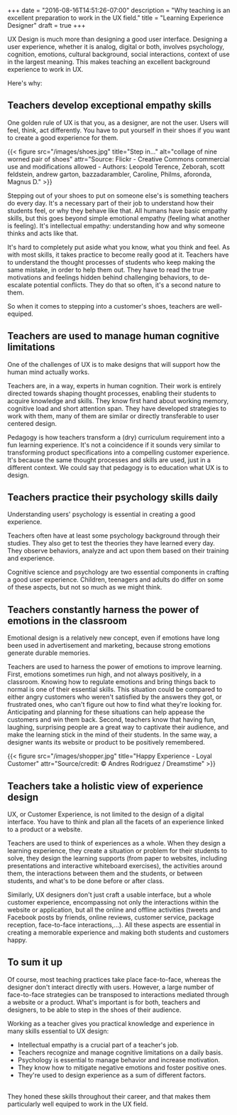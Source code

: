 +++
date = "2016-08-16T14:51:26-07:00"
description = "Why teaching is an excellent preparation to work in the UX field."
title = "Learning Experience Designer"
draft = true
+++

UX Design is much more than designing a good user interface. Designing a user experience, whether it is analog, digital or both, involves psychology, cognition, emotions, cultural background, social interactions, context of use in the largest meaning. This makes teaching an excellent background experience to work in UX.

Here's why:

## Teachers develop exceptional empathy skills

One golden rule of UX is that you, as a designer, are not the user. Users will feel, think, act differently. You have to put yourself in their shoes if you want to create a good experience for them.

{{< figure src="/images/shoes.jpg" title="Step in..." alt="collage of nine worned pair of shoes" attr="Source: Flickr - Creative Commons commercial use and modifications allowed - Authors: Leopold Terence, Zeborah, scott feldstein, andrew garton, bazzadarambler, Caroline, Philms, aforonda, Magnus D." >}}

Stepping out of your shoes to put on someone else's is something teachers do every day. It's a necessary part of their job to understand how their students feel, or why they behave like that. All humans have basic empathy skills, but this goes beyond simple emotional empathy (feeling what another is feeling). It's intellectual empathy: understanding how and why someone thinks and acts like that.

It's hard to completely put aside what you know, what you think and feel. As with most skills, it takes practice to become really good at it. Teachers have to understand the thought processes of students who keep making the same mistake, in order to help them out. They have to read the true motivations and feelings hidden behind challenging behaviors, to de-escalate potential conflicts. They do that so often, it's a second nature to them.

So when it comes to stepping into a customer's shoes, teachers are well-equiped. 

## Teachers are used to manage human cognitive limitations

One of the challenges of UX is to make designs that will support how the human mind actually works.

Teachers are, in a way, experts in human cognition. Their work is entirely directed towards shaping thought processes, enabling their students to acquire knowledge and skills. They know first hand about working memory, cognitive load and short attention span. They have developed strategies to work with them, many of them are similar or directly transferable to user centered design. 

Pedagogy is how teachers transform a (dry) curriculum requirement into a fun learning experience. It's not a coincidence if it sounds very similar to transforming product specifications into a compelling customer experience. It's because the same thought processes and skills are used, just in a different context. We could say that pedagogy is to education what UX is to design. 

## Teachers practice their psychology skills daily

Understanding users' psychology is essential in creating a good experience. 

Teachers often have at least some psychology background through their studies. They also get to test the theories they have learned every day. They observe behaviors, analyze and act upon them based on their training and experience. 

Cognitive science and psychology are two essential components in crafting a good user experience. Children, teenagers and adults do differ on some of these aspects, but not so much as we might think.

## Teachers constantly harness the power of emotions in the classroom

Emotional design is a relatively new concept, even if emotions have long been used in advertisement and marketing, because strong emotions generate durable memories.

Teachers are used to harness the power of emotions to improve learning. First, emotions sometimes run high, and not always positively, in a classroom. Knowing how to regulate emotions and bring things back to normal is one of their essential skills. This situation could be compared to either angry customers who weren't satisfied by the answers they got, or frustrated ones, who can't figure out how to find what they're looking for. Anticipating and planning for these situations can help appease the customers and win them back. Second, teachers know that having fun, laughing, surprising people are a great way to captivate their audience, and make the learning stick in the mind of their students. In the same way, a designer wants its website or product to be positively remembered.

{{< figure src="/images/shopper.jpg" title="Happy Experience - Loyal Customer" attr="Source/credit: © Andres Rodriguez / Dreamstime" >}}

## Teachers take a holistic view of experience design

UX, or Customer Experience, is not limited to the design of a digital interface. You have to think and plan all the facets of an experience linked to a product or a website.

Teachers are used to think of experiences as a whole. When they design a learning experience, they create a situation or problem for their students to solve, they design the learning supports (from paper to websites, including presentations and interactive whiteboard exercises), the activities around them, the interactions between them and the students, or between students, and what's to be done before or after class. 

Similarly, UX designers don't just craft a usable interface, but a whole customer experience, encompassing not only the interactions within the website or application, but all the online and offline activities (tweets and Facebook posts by friends, online reviews, customer service, package reception, face-to-face interactions,...). All these aspects are essential in creating a memorable experience and making both students and customers happy.

## To sum it up 

Of course, most teaching practices take place face-to-face, whereas the designer don't interact directly with users. However, a large number of face-to-face strategies can be transposed to interactions mediated through a website or a product. What's important is for both, teachers and designers, to be able to step in the shoes of their audience. 

Working as a teacher gives you practical knowledge and experience in many skills essential to UX design:

- Intellectual empathy is a crucial part of a teacher's job.
- Teachers recognize and manage cognitive limitations on a daily basis.
- Psychology is essential to manage behavior and increase motivation.
- They know how to mitigate negative emotions and foster positive ones.
- They're used to design experience as a sum of different factors.

<br>
They honed these skills throughout their career, and that makes them particularly well equiped to work in the UX field.


